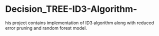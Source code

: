 # Decision_TREE-ID3-Algorithm-
his project contains implementation of  ID3 algorithm along with reduced error pruning and random forest model.

